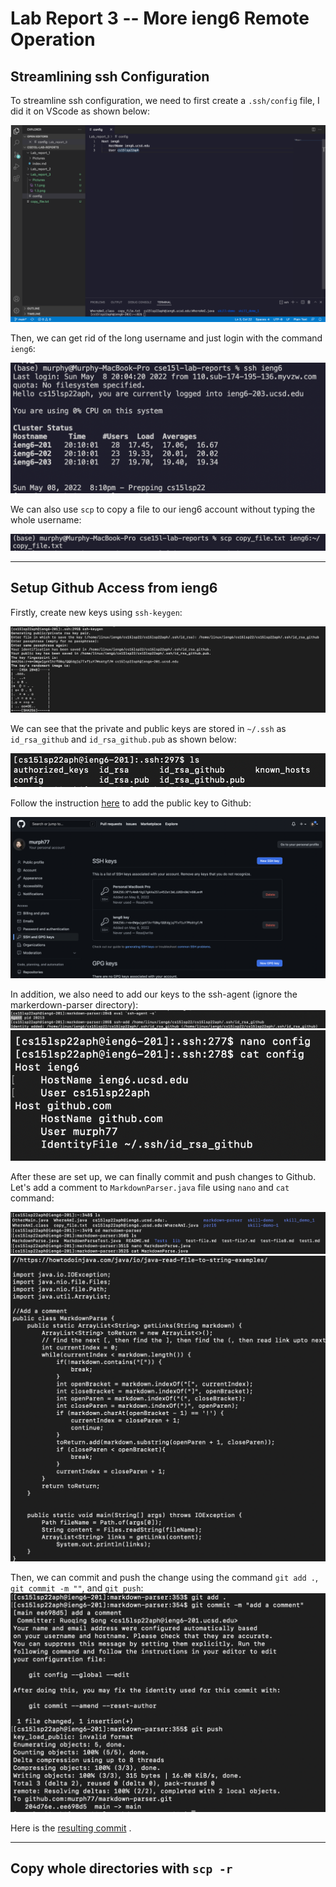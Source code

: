 # Lab Report 3 -- More ieng6 Remote Operation

## Streamlining ssh Configuration
To streamline ssh configuration, we need to first create a `.ssh/config` file, I did it on VScode as shown below: 

![image](Pictures/1.2.png) 

Then, we can get rid of the long username and just login with the command `ieng6`: 

![image](Pictures/1.1.png) 

We can also use `scp` to copy a file to our ieng6 account without typing the whole username: 

![image](Pictures/1.3.png) 

***

## Setup Github Access from ieng6

Firstly, create new keys using `ssh-keygen`: 

![image](Pictures/2.1.png) 

We can see that the private and public keys are stored in `~/.ssh` as `id_rsa_github` and `id_rsa_github.pub` as shown below:

![image](Pictures/2.2.png) 

Follow the instruction [here](https://docs.github.com/en/authentication/connecting-to-github-with-ssh/adding-a-new-ssh-key-to-your-github-account) to add the public key to Github: 

![image](Pictures/2.3.png) 

In addition, we also need to add our keys to the ssh-agent (ignore the markerdown-parser directory): 
![image](Pictures/2.4.png) 
![image](Pictures/2.8.png) 

After these are set up, we can finally commit and push changes to Github. Let's add a comment to `MarkdownParser.java` file using `nano` and `cat` command: 

![image](Pictures/2.5.png) 
![image](Pictures/2.6.png) 

Then, we can commit and push the change using the command `git add .`, `git commit -m ""`, and `git push`: 
![image](Pictures/2.7.png)

Here is the [resulting commit](https://github.com/murph77/markdown-parser/blob/main/MarkdownParse.java) .

***

## Copy whole directories with `scp -r`





